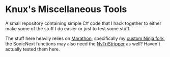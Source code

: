 # Knux's Miscellaneous Tools
A small repository containing simple C# code that I hack together to either make some of the stuff I do easier or just to test some stuff.

The stuff here heavily relies on [Marathon](https://github.com/Big-Endian-32/Marathon), specifically my [custom Ninja fork](https://github.com/Knuxfan24/Marathon/tree/ninja), the SonicNext functions may also need the [NvTriStripper](https://github.com/Knuxfan24/Marathon/blob/ninja/Marathon.Shared/Resources/Libraries/NvTriStripDotNet.dll) as well? Haven't actually tested them here.